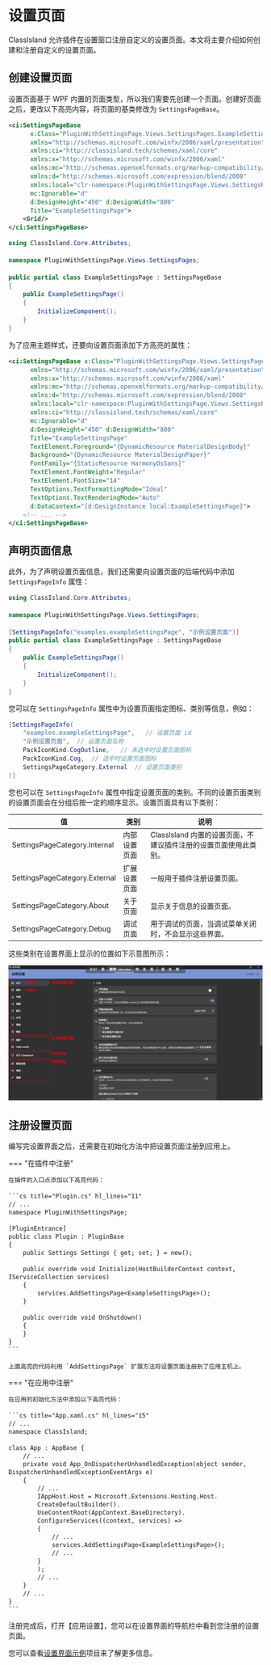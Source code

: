 # 设置页面

ClassIsland 允许插件在设置窗口注册自定义的设置页面。本文将主要介绍如何创建和注册自定义的设置页面。

## 创建设置页面

设置页面基于 WPF 内置的页面类型，所以我们需要先创建一个页面。创建好页面之后，更改以下高亮内容，将页面的基类修改为 `SettingsPageBase`。

```xml title="ExampleSettingsPage.xaml" hl_lines="1 4"
<ci:SettingsPageBase 
      x:Class="PluginWithSettingsPage.Views.SettingsPages.ExampleSettingsPage"
      xmlns="http://schemas.microsoft.com/winfx/2006/xaml/presentation"
      xmlns:ci="http://classisland.tech/schemas/xaml/core"
      xmlns:x="http://schemas.microsoft.com/winfx/2006/xaml"
      xmlns:mc="http://schemas.openxmlformats.org/markup-compatibility/2006" 
      xmlns:d="http://schemas.microsoft.com/expression/blend/2008" 
      xmlns:local="clr-namespace:PluginWithSettingsPage.Views.SettingsPages"
      mc:Ignorable="d" 
      d:DesignHeight="450" d:DesignWidth="800"
      Title="ExampleSettingsPage">
    <Grid/>
</ci:SettingsPageBase>
```

```cs title="ExampleSettingsPage.xaml.cs" hl_lines="5"
using ClassIsland.Core.Attributes;

namespace PluginWithSettingsPage.Views.SettingsPages;

public partial class ExampleSettingsPage : SettingsPageBase
{
    public ExampleSettingsPage()
    {
        InitializeComponent();
    }
}
```

为了应用主题样式，还要向设置页面添加下方高亮的属性：

```xml title="ExampleSettingsPage.xaml" hl_lines="11-17"
<ci:SettingsPageBase x:Class="PluginWithSettingsPage.Views.SettingsPages.ExampleSettingsPage"
      xmlns="http://schemas.microsoft.com/winfx/2006/xaml/presentation"
      xmlns:x="http://schemas.microsoft.com/winfx/2006/xaml"
      xmlns:mc="http://schemas.openxmlformats.org/markup-compatibility/2006" 
      xmlns:d="http://schemas.microsoft.com/expression/blend/2008" 
      xmlns:local="clr-namespace:PluginWithSettingsPage.Views.SettingsPages"
      xmlns:ci="http://classisland.tech/schemas/xaml/core"
      mc:Ignorable="d" 
      d:DesignHeight="450" d:DesignWidth="800"
      Title="ExampleSettingsPage"
      TextElement.Foreground="{DynamicResource MaterialDesignBody}"
      Background="{DynamicResource MaterialDesignPaper}"
      FontFamily="{StaticResource HarmonyOsSans}"
      TextElement.FontWeight="Regular"
      TextElement.FontSize="14"
      TextOptions.TextFormattingMode="Ideal"
      TextOptions.TextRenderingMode="Auto"
      d:DataContext="{d:DesignInstance local:ExampleSettingsPage}">
    <!-- ... -->
</ci:SettingsPageBase>
```

## 声明页面信息

此外，为了声明设置页面信息，我们还需要向设置页面的后端代码中添加 `SettingsPageInfo` 属性：

```cs title="ExampleSettingsPage.xaml.cs" hl_lines="5"
using ClassIsland.Core.Attributes;

namespace PluginWithSettingsPage.Views.SettingsPages;

[SettingsPageInfo("examples.exampleSettingsPage", "示例设置页面")]
public partial class ExampleSettingsPage : SettingsPageBase
{
    public ExampleSettingsPage()
    {
        InitializeComponent();
    }
}
```

您可以在 `SettingsPageInfo` 属性中为设置页面指定图标、类别等信息，例如：

```cs
[SettingsPageInfo(
    "examples.exampleSettingsPage",   // 设置页面 id
    "示例设置页面",  // 设置页面名称
    PackIconKind.CogOutline,   // 未选中时设置页面图标
    PackIconKind.Cog,  // 选中时设置页面图标
    SettingsPageCategory.External  // 设置页面类别
)]
```

您也可以在 `SettingsPageInfo` 属性中指定设置页面的类别。不同的设置页面类别的设置页面会在分组后按一定的顺序显示。设置页面具有以下类别：

| 值 | 类别 | 说明 |
| -- | -- | -- |
| SettingsPageCategory.Internal | 内部设置页面 | ClassIsland 内置的设置页面，不建议插件注册的设置页面使用此类别。 |
| SettingsPageCategory.External | 扩展设置页面 | 一般用于插件注册设置页面。 |
| SettingsPageCategory.About | 关于页面 | 显示关于信息的设置页面。 |
| SettingsPageCategory.Debug | 调试页面 | 用于调试的页面，当调试菜单关闭时，不会显示这些界面。 |

这些类别在设置界面上显示的位置如下示意图所示：

![1722560691778](image/settings-page/1722560691778.png)

## 注册设置页面

编写完设置界面之后，还需要在初始化方法中把设置页面注册到应用上。

=== "在插件中注册"

    在插件的入口点添加以下高亮代码：

    ```cs title="Plugin.cs" hl_lines="11"
    // ...
    namespace PluginWithSettingsPage;

    [PluginEntrance]
    public class Plugin : PluginBase
    {
        public Settings Settings { get; set; } = new();

        public override void Initialize(HostBuilderContext context, IServiceCollection services)
        {
            services.AddSettingsPage<ExampleSettingsPage>();
        }

        public override void OnShutdown()
        {
        }
    }
    ```

    上面高亮的代码利用 `AddSettingsPage` 扩展方法将设置页面注册到了应用主机上。

=== "在应用中注册"

    在应用的初始化方法中添加以下高亮代码：

    ```cs title="App.xaml.cs" hl_lines="15"
    // ...
    namespace ClassIsland;
    
    class App : AppBase {
        // ...
        private void App_OnDispatcherUnhandledException(object sender, DispatcherUnhandledExceptionEventArgs e)
        {
            // ...
            IAppHost.Host = Microsoft.Extensions.Hosting.Host.
            CreateDefaultBuilder().
            UseContentRoot(AppContext.BaseDirectory).
            ConfigureServices((context, services) =>
            {
                // ...
                services.AddSettingsPage<ExampleSettingsPage>();
                // ...
            }
            );
            // ...
        }
        // ...
    }  
    ```

注册完成后，打开【应用设置】，您可以在设置界面的导航栏中看到您注册的设置页面。

您可以查看[设置界面示例](https://github.com/ClassIsland/ExamplePlugins/tree/master/PluginWithSettingsPage)项目来了解更多信息。
